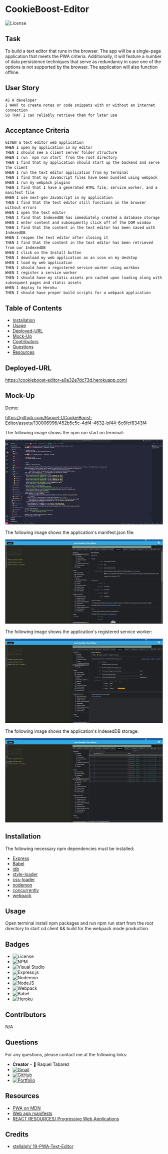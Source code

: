 # CookieBoost-Editor

![License](https://img.shields.io/badge/License-MIT-blue.svg)

## Task
To build a text editor that runs in the browser. The app will be a single-page application that meets the PWA criteria. Additionally, it will feature a number of data persistence techniques that serve as redundancy in case one of the options is not supported by the browser. The application will also function offline.

## User Story
`````
AS A developer
I WANT to create notes or code snippets with or without an internet connection
SO THAT I can reliably retrieve them for later use

`````

## Acceptance Criteria

`````
GIVEN a text editor web application
WHEN I open my application in my editor
THEN I should see a client server folder structure
WHEN I run `npm run start` from the root directory
THEN I find that my application should start up the backend and serve the client
WHEN I run the text editor application from my terminal
THEN I find that my JavaScript files have been bundled using webpack
WHEN I run my webpack plugins
THEN I find that I have a generated HTML file, service worker, and a manifest file
WHEN I use next-gen JavaScript in my application
THEN I find that the text editor still functions in the browser without errors
WHEN I open the text editor
THEN I find that IndexedDB has immediately created a database storage
WHEN I enter content and subsequently click off of the DOM window
THEN I find that the content in the text editor has been saved with IndexedDB
WHEN I reopen the text editor after closing it
THEN I find that the content in the text editor has been retrieved from our IndexedDB
WHEN I click on the Install button
THEN I download my web application as an icon on my desktop
WHEN I load my web application
THEN I should have a registered service worker using workbox
WHEN I register a service worker
THEN I should have my static assets pre cached upon loading along with subsequent pages and static assets
WHEN I deploy to Heroku
THEN I should have proper build scripts for a webpack application

`````

## Table of Contents

* [Installation](#installation)
* [Usage](#usage)
* [Deployed-URL](#deployed-url)
* [Mock-Up](#mock-up)
* [Contributors](#contributors)
* [Questions](#questions)
* [Resources](#resources)

## Deployed-URL

https://cookieboost-editor-a0a32e7dc73d.herokuapp.com/ 

## Mock-Up

Demo:

https://github.com/Raquel-t/CookieBoost-Editor/assets/130006996/452b5c5c-4df4-4632-bf44-6c6fcf8343f4



The following image shows the npm run start on terminal:


![npm run start](image.png)

The following image shows the application's manifest.json file:

![manifest.json image](image-1.png)

The following image shows the application's registered service worker:

![service worker image](image-2.png)

The following image shows the application's IndexedDB storage:

![IndexedDB image](image-3.png)

## Installation

The following necessary npm dependencies must be installed: 
* [Express](https://www.npmjs.com/package/express)
* [Babel](https://www.npmjs.com/package/Babel)
* [idb](https://www.npmjs.com/package/idb)
* [style-loader](https://www.npmjs.com/package/style-loader)
* [css-loader](https://www.npmjs.com/package/css-loader/v/6.4.0)
* [nodemon](https://www.npmjs.com/package/nodemon)
* [concurrently](https://www.npmjs.com/package/concurrently)
* [webpack](https://www.npmjs.com/package/webpack)

## Usage
Open terminal install npm packages and run npm run start from the root directory to start cd client && build for the webpack mode production. 

## Badges
* ![License](https://img.shields.io/badge/License-MIT-blue.svg)
* ![NPM](https://img.shields.io/badge/NPM-%23CB3837.svg?style=for-the-badge&logo=npm&logoColor=white)
* ![Visual Studio](https://img.shields.io/badge/Visual%20Studio-5C2D91.svg?style=for-the-badge&logo=visual-studio&logoColor=white)
* ![Express.js](https://img.shields.io/badge/express.js-%23404d59.svg?style=for-the-badge&logo=express&logoColor=%2361DAFB)
* ![Nodemon](https://img.shields.io/badge/NODEMON-%23323330.svg?style=for-the-badge&logo=nodemon&logoColor=%BBDEAD)
* ![NodeJS](https://img.shields.io/badge/node.js-6DA55F?style=for-the-badge&logo=node.js&logoColor=white)
* ![Webpack](https://img.shields.io/badge/webpack-%238DD6F9.svg?style=for-the-badge&logo=webpack&logoColor=black)
* ![Babel](https://img.shields.io/badge/Babel-F9DC3e?style=for-the-badge&logo=babel&logoColor=black)
* ![Heroku](https://img.shields.io/badge/heroku-%23430098.svg?style=for-the-badge&logo=heroku&logoColor=white)



## Contributors

N/A

## Questions

For any questions, please contact me at the following links:
* **Creator** - 🎨 Raquel Tabarez
* [![Gmail](https://img.shields.io/badge/Gmail-D14836?style=for-the-badge&logo=gmail&logoColor=white)](mailto:raquelstabarez.07@gmail.com)
* [![GitHub](https://img.shields.io/badge/github-%23121011.svg?style=for-the-badge&logo=github&logoColor=white)](https://github.com/Raquel-t)
* [![Portfolio](https://img.shields.io/badge/Portfolio-%23000000.svg?style=for-the-badge&logo=firefox&logoColor=#FF7139)](https://raquel-t.github.io/Professional-Portfolio-2nd-assignment/)

## Resources
* [PWA on MDN](https://developer.mozilla.org/en-US/docs/Web/Progressive_web_apps)
* [Web app manifests](https://developer.mozilla.org/en-US/docs/Web/Manifest)
* [REACT RESOURCES/ Progressive Web Applications](https://reactresources.com/topics/progressive-web-applications)

## Credits
* [stellalph/ 19-PWA-Text-Editor](https://github.com/stellalph/19-PWA-Text-Editor)
